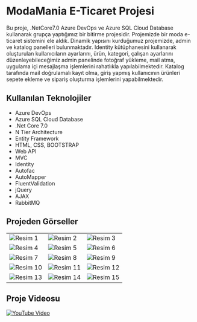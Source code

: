 # ModaMania E-Ticaret Projesi
Bu proje, .NetCore7.0 Azure DevOps ve Azure SQL Cloud Database kullanarak grupça yaptığımız bir bitirme projesidir. Projemizde bir moda e-ticaret sistemini ele aldık. Dinamik yapısını kurduğumuz projemizde, admin ve katalog panelleri bulunmaktadır.
Identity kütüphanesini kullanarak oluşturulan kullanıcıların ayarlarını, ürün, kategori, çalışan ayarlarını düzenleyebileceğimiz admin panelinde fotoğraf yükleme, mail atma, uygulama içi mesajlaşma işlemlerini rahatlıkla yapılabilmektedir. Katalog tarafında mail doğrulamalı kayıt olma, giriş yapmış kullanıcının ürünleri sepete ekleme ve
sipariş oluşturma işlemlerini yapabilmektedir. 

## Kullanılan Teknolojiler
- Azure DevOps 
- Azure SQL Cloud Database 
- .Net Core 7.0 
- N Tier Architecture
- Entity Framework 
- HTML, CSS, BOOTSTRAP
- Web API
- MVC 
- Identity 
- Autofac
- AutoMapper
- FluentValidation
- jQuery
- AJAX
- RabbitMQ
## Projeden Görseller
|  |  |  |
|---------|---------|---------|
|  ![Resim 1](https://raw.githubusercontent.com/ismailtopcu/ECommerce/master/ECommerce.PresentationLayer/wwwroot/modamania/1.png)  |  ![Resim 2](https://raw.githubusercontent.com/ismailtopcu/ECommerce/master/ECommerce.PresentationLayer/wwwroot/modamania/2.png)  |  ![Resim 3](https://raw.githubusercontent.com/ismailtopcu/ECommerce/master/ECommerce.PresentationLayer/wwwroot/modamania/3.png)  |
|  ![Resim 4](https://raw.githubusercontent.com/ismailtopcu/ECommerce/master/ECommerce.PresentationLayer/wwwroot/modamania/4.png)  |  ![Resim 5](https://raw.githubusercontent.com/ismailtopcu/ECommerce/master/ECommerce.PresentationLayer/wwwroot/modamania/5.png)  |  ![Resim 6](https://raw.githubusercontent.com/ismailtopcu/ECommerce/master/ECommerce.PresentationLayer/wwwroot/modamania/6.png)  |
|  ![Resim 7](https://raw.githubusercontent.com/ismailtopcu/ECommerce/master/ECommerce.PresentationLayer/wwwroot/modamania/7.png)  |  ![Resim 8](https://raw.githubusercontent.com/ismailtopcu/ECommerce/master/ECommerce.PresentationLayer/wwwroot/modamania/8.png)  |  ![Resim 9](https://raw.githubusercontent.com/ismailtopcu/ECommerce/master/ECommerce.PresentationLayer/wwwroot/modamania/9.png)  |
|  ![Resim 10](https://raw.githubusercontent.com/ismailtopcu/ECommerce/master/ECommerce.PresentationLayer/wwwroot/modamania/10.png)  |  ![Resim 11](https://raw.githubusercontent.com/ismailtopcu/ECommerce/master/ECommerce.PresentationLayer/wwwroot/modamania/11.png)  |  ![Resim 12](https://raw.githubusercontent.com/ismailtopcu/ECommerce/master/ECommerce.PresentationLayer/wwwroot/modamania/12.png)  |
|  ![Resim 13](https://raw.githubusercontent.com/ismailtopcu/ECommerce/master/ECommerce.PresentationLayer/wwwroot/modamania/13.png)  |  ![Resim 14](https://raw.githubusercontent.com/ismailtopcu/ECommerce/master/ECommerce.PresentationLayer/wwwroot/modamania/14.png)  |  ![Resim 15](https://raw.githubusercontent.com/ismailtopcu/ECommerce/master/ECommerce.PresentationLayer/wwwroot/modamania/15.png)  |

## Proje Videosu
[![YouTube Video](https://img.youtube.com/vi/qcK-clizo_0/0.jpg)](https://www.youtube.com/watch?v=qcK-clizo_0)



